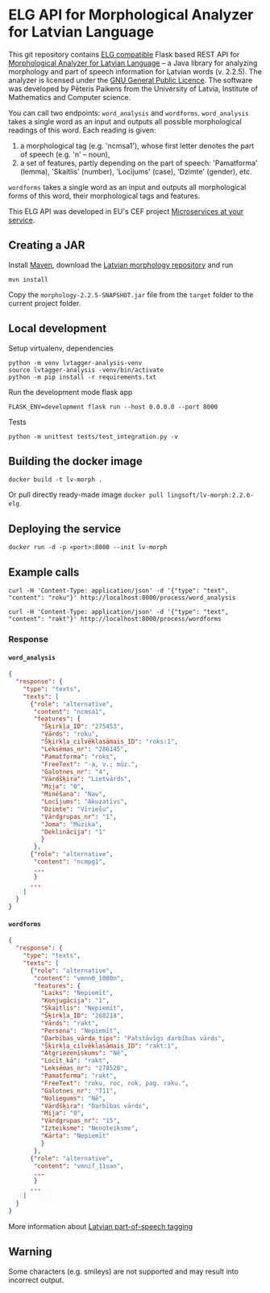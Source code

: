 # ELG API for Morphological Analyzer for Latvian Language

This git repository contains
[ELG compatible](https://european-language-grid.readthedocs.io/en/stable/all/A3_API/LTInternalAPI.html)
Flask based REST API for [Morphological Analyzer for Latvian Language](https://github.com/PeterisP/morphology) – a Java library for analyzing morphology and part of speech information for Latvian words (v. 2.2.5). 
The analyzer is licensed under the
[GNU General Public Licence](https://github.com/PeterisP/morphology/blob/master/LICENSE.txt).
The software was developed by Pēteris Paikens from the University of Latvia,
Institute of Mathematics and Computer science.

You can call two endpoints: `word_analysis` and `wordforms`.
`word_analysis` takes a single word as an input and outputs all possible morphological readings of this word. Each reading is given: 
1) a morphological tag (e.g. 'ncmsa1'), whose first letter denotes the part of speech (e.g. 'n' – noun),
2) a set of features, partly depending on the part of speech: 'Pamatforma' (lemma), 'Skaitlis' (number), 'Locījums' (case), 'Dzimte' (gender), etc.

`wordforms` takes a single word as an input and outputs all morphological forms of this word, their morphological tags and features.

This ELG API was developed in EU's CEF project
[Microservices at your service](https://www.lingsoft.fi/en/microservices-at-your-service-bridging-gap-between-nlp-research-and-industry).

## Creating a JAR

Install [Maven](https://maven.apache.org/download.cgi), download the [Latvian morphology repository](https://github.com/lingsoft/Latvian_morphology) and run 

```
mvn install
```
Copy the `morphology-2.2.5-SNAPSHOT.jar` file from the `target` folder to the current project folder.

## Local development

Setup virtualenv, dependencies
```
python -m venv lvtagger-analysis-venv
source lvtagger-analysis -venv/bin/activate
python -m pip install -r requirements.txt
```

Run the development mode flask app
```
FLASK_ENV=development flask run --host 0.0.0.0 --port 8000
```
Tests
```
python -m unittest tests/test_integration.py -v
```

## Building the docker image

```
docker build -t lv-morph .
```

Or pull directly ready-made image `docker pull lingsoft/lv-morph:2.2.6-elg`.

## Deploying the service

```
docker run -d -p <port>:8000 --init lv-morph
```

## Example calls

```
curl -H 'Content-Type: application/json' -d '{"type": "text", "content": "roku"}' http://localhost:8000/process/word_analysis
```

```
curl -H 'Content-Type: application/json' -d '{"type": "text", "content": "rakt"}' http://localhost:8000/process/wordforms
```


### Response

#### `word_analysis`

```json
{
  "response": {
    "type": "texts",
    "texts": [
      {"role": "alternative",
       "content": "ncmsa1",
       "features": {
         "Šķirkļa_ID": "275453", 
         "Vārds": "roku", 
         "Šķirkļa_cilvēklasāmais_ID": "roks:1", 
         "Leksēmas_nr": "286145", 
         "Pamatforma": "roks", 
         "FreeText": "-a, v.; mūz.", 
         "Galotnes_nr": "4", 
         "Vārdšķira": "Lietvārds", 
         "Mija": "0", 
         "Minēšana": "Nav", 
         "Locījums": "Akuzatīvs", 
         "Dzimte": "Vīriešu", 
         "Vārdgrupas_nr": "1", 
         "Joma": "Mūzika", 
         "Deklinācija": "1"
         }
       },
      {"role": "alternative",
       "content": "ncmpg1",
       ...
       }
      ...
    ]
  }
}
```

#### `wordforms`

```json
{
  "response": {
    "type": "texts",
    "texts": [
      {"role": "alternative",
       "content": "vmnn0_1000n",
       "features": {
         "Laiks": "Nepiemīt", 
         "Konjugācija": "1", 
         "Skaitlis": "Nepiemīt", 
         "Šķirkļa_ID": "268218", 
         "Vārds": "rakt", 
         "Persona": "Nepiemīt", 
         "Darbības_vārda_tips": "Patstāvīgs darbības vārds", 
         "Šķirkļa_cilvēklasāmais_ID": "rakt:1", 
         "Atgriezeniskums": "Nē", 
         "Locīt_kā": "rakt", 
         "Leksēmas_nr": "278520", 
         "Pamatforma": "rakt", 
         "FreeText": "roku, roc, rok, pag. raku.", 
         "Galotnes_nr": "711", 
         "Noliegums": "Nē", 
         "Vārdšķira": "Darbības vārds", 
         "Mija": "0", 
         "Vārdgrupas_nr": "15", 
         "Izteiksme": "Nenoteiksme", 
         "Kārta": "Nepiemīt"
         }
       },
      {"role": "alternative",
       "content": "vmnif_11san",
       ...
       }
      ...
    ]
  }
}
```

More information about
[Latvian part-of-speech tagging](https://peteris.rocks/blog/latvian-part-of-speech-tagging/)

## Warning

Some characters (e.g. smileys) are not supported and may result into incorrect output. 
